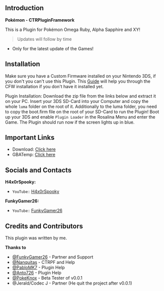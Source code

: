 ## Introduction
**Pokémon - CTRPluginFramework**

This is a Plugin for Pokémon Omega Ruby, Alpha Sapphire and XY!
> Updates will follow by time
* Only for the latest update of the Games!

## Installation
Make sure you have a Custom Firmware installed on your Nintendo 3DS, if you don't you can't use this Plugin. This [Guide](https://3ds.hacks.guide/) will help you through the CFW installation if you don't have it installed yet.

Plugin Installation: Download the zip file from the links below and extract it on your PC. Insert your 3DS SD-Card into your Computer and copy the whole `luma` folder on the root of it. Additionally to the luma folder, you need to copy the boot.firm file on the root of your SD-Card to run the Plugin! Boot up your 3DS and enable `Plugin Loader` in the Rosalina Menu and enter the Game. The Plugin should run now if the screen lights up in blue.

## Important Links
* Download: [Click here](https://github.com/H4x0rSpooky/PokemonCTRPluginFramework/releases)
* GBATemp: [Click here](https://gbatemp.net/threads/release-oras-ctrpluginframework.568729/)

## Socials and Contacts

**H4x0rSpooky:**
* `YouTube:` [H4x0rSpooky](https://www.youtube.com/channel/UC-SFdCwwq3H1wJNKCsKMGPw)

**FunkyGamer26:**
* `YouTube:` [FunkyGamer26](https://www.youtube.com/channel/UCu_YHU4ZHWORABbD-aosqPg)

## Credits and Contributors

This plugin was written by me.

**Thanks to**
* [@FunkyGamer26](https://www.youtube.com/channel/UCu_YHU4ZHWORABbD-aosqPg) - Partner and Support
* [@Nanquitas](https://github.com/Nanquitas) - CTRPF and Help
* [@PabloMK7](https://github.com/mariohackandglitch) - Plugin Help
* [@Anto726](https://github.com/Anto726) - Plugin Help
* [@PokeKnox](https://www.youtube.com/channel/UCq78HQLRQobs5EAhaz2Hj4A) - Beta Tester of v0.0.1
* @Jerald/Codec J - Partner (He quit the project after v0.0.1)

